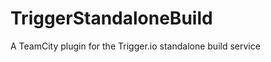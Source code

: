 TriggerStandaloneBuild
======================
A TeamCity plugin for the Trigger.io standalone build service


